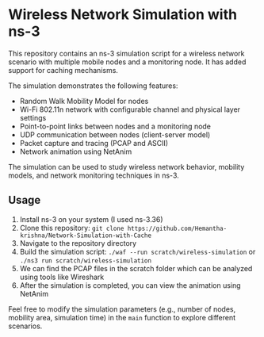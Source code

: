 # Wireless Network Simulation with ns-3

This repository contains an ns-3 simulation script for a wireless network scenario with multiple mobile nodes and a monitoring node.
It has added support for caching mechanisms.

The simulation demonstrates the following features:

- Random Walk Mobility Model for nodes
- Wi-Fi 802.11n network with configurable channel and physical layer settings
- Point-to-point links between nodes and a monitoring node
- UDP communication between nodes (client-server model)
- Packet capture and tracing (PCAP and ASCII)
- Network animation using NetAnim

The simulation can be used to study wireless network behavior, mobility models, and network monitoring techniques in ns-3.

## Usage

1. Install ns-3 on your system (I used ns-3.36)
2. Clone this repository: `git clone https://github.com/Hemantha-krishna/Network-Simulation-with-Cache`
3. Navigate to the repository directory
4. Build the simulation script: `./waf --run scratch/wireless-simulation` or `./ns3 run scratch/wireless-simulation`
5. We can find the PCAP files in the scratch folder which can be analyzed using tools like Wireshark
6. After the simulation is completed, you can view the animation using NetAnim

Feel free to modify the simulation parameters (e.g., number of nodes, mobility area, simulation time) in the `main` function to explore different scenarios.
